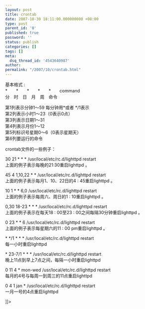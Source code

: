 ```yaml
---
layout: post
title: crontab
date: 2007-10-30 18:11:00.000000000 +08:00
type: post
parent_id: '0'
published: true
password: ''
status: publish
categories: []
tags: []
meta:
  dsq_thread_id: '4543640987'
author: 
permalink: "/2007/10/crontab.html"
---
```

基本格式 :  
\*　　\*　　\*　　\*　　\*　　command  
分　时　日　月　周　命令

第1列表示分钟1～59 每分钟用\*或者 \*/1表示  
第2列表示小时1～23（0表示0点）  
第3列表示日期1～31  
第4列表示月份1～12  
第5列标识号星期0～6（0表示星期天）  
第6列要运行的命令

crontab文件的一些例子：

30 21 \* \* \* /usr/local/etc/rc.d/lighttpd restart  
上面的例子表示每晚的21:30重启lighttpd 。

45 4 1,10,22 \* \* /usr/local/etc/rc.d/lighttpd restart  
上面的例子表示每月1、10、22日的4 : 45重启lighttpd 。

10 1 \* \* 6,0 /usr/local/etc/rc.d/lighttpd restart  
上面的例子表示每周六、周日的1 : 10重启lighttpd 。

0,30 18-23 \* \* \* /usr/local/etc/rc.d/lighttpd restart  
上面的例子表示在每天18 : 00至23 : 00之间每隔30分钟重启lighttpd 。

0 23 \* \* 6 /usr/local/etc/rc.d/lighttpd restart  
上面的例子表示每星期六的11 : 00 pm重启lighttpd 。

\* \*/1 \* \* \* /usr/local/etc/rc.d/lighttpd restart  
每一小时重启lighttpd

\* 23-7/1 \* \* \* /usr/local/etc/rc.d/lighttpd restart  
晚上11点到早上7点之间，每隔一小时重启lighttpd

0 11 4 \* mon-wed /usr/local/etc/rc.d/lighttpd restart  
每月的4号与每周一到周三的11点重启lighttpd

0 4 1 jan \* /usr/local/etc/rc.d/lighttpd restart  
一月一号的4点重启lighttpd

]]\>

